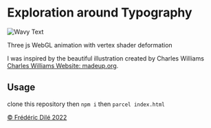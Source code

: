 
# Exploration around Typography

![Wavy Text]()

Three js WebGL animation with vertex shader deformation

I was inspired by the beautiful illustration created by Charles Williams [Charles Williams Website: madeup.org](/img/madeup.gif).

## Usage

clone this repository then 
`npm i`
then
`parcel index.html`


[© Frédéric Dilé 2022](http://www.fdile.com)





